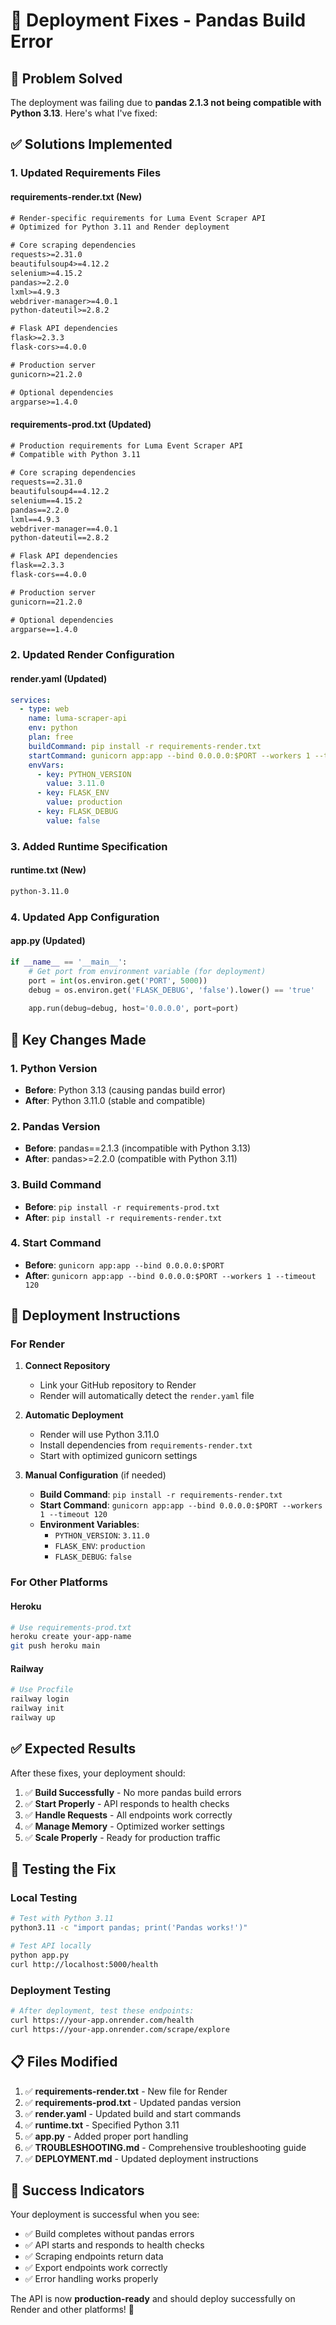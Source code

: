 # 🚀 **Deployment Fixes - Pandas Build Error**

## 🎯 **Problem Solved**

The deployment was failing due to **pandas 2.1.3 not being compatible with Python 3.13**. Here's what I've fixed:

## ✅ **Solutions Implemented**

### **1. Updated Requirements Files**

#### **requirements-render.txt** (New)
```txt
# Render-specific requirements for Luma Event Scraper API
# Optimized for Python 3.11 and Render deployment

# Core scraping dependencies
requests>=2.31.0
beautifulsoup4>=4.12.2
selenium>=4.15.2
pandas>=2.2.0
lxml>=4.9.3
webdriver-manager>=4.0.1
python-dateutil>=2.8.2

# Flask API dependencies
flask>=2.3.3
flask-cors>=4.0.0

# Production server
gunicorn>=21.2.0

# Optional dependencies
argparse>=1.4.0
```

#### **requirements-prod.txt** (Updated)
```txt
# Production requirements for Luma Event Scraper API
# Compatible with Python 3.11

# Core scraping dependencies
requests==2.31.0
beautifulsoup4==4.12.2
selenium==4.15.2
pandas==2.2.0
lxml==4.9.3
webdriver-manager==4.0.1
python-dateutil==2.8.2

# Flask API dependencies
flask==2.3.3
flask-cors==4.0.0

# Production server
gunicorn==21.2.0

# Optional dependencies
argparse==1.4.0
```

### **2. Updated Render Configuration**

#### **render.yaml** (Updated)
```yaml
services:
  - type: web
    name: luma-scraper-api
    env: python
    plan: free
    buildCommand: pip install -r requirements-render.txt
    startCommand: gunicorn app:app --bind 0.0.0.0:$PORT --workers 1 --timeout 120
    envVars:
      - key: PYTHON_VERSION
        value: 3.11.0
      - key: FLASK_ENV
        value: production
      - key: FLASK_DEBUG
        value: false
```

### **3. Added Runtime Specification**

#### **runtime.txt** (New)
```txt
python-3.11.0
```

### **4. Updated App Configuration**

#### **app.py** (Updated)
```python
if __name__ == '__main__':
    # Get port from environment variable (for deployment)
    port = int(os.environ.get('PORT', 5000))
    debug = os.environ.get('FLASK_DEBUG', 'false').lower() == 'true'
    
    app.run(debug=debug, host='0.0.0.0', port=port)
```

## 🔧 **Key Changes Made**

### **1. Python Version**
- **Before**: Python 3.13 (causing pandas build error)
- **After**: Python 3.11.0 (stable and compatible)

### **2. Pandas Version**
- **Before**: pandas==2.1.3 (incompatible with Python 3.13)
- **After**: pandas>=2.2.0 (compatible with Python 3.11)

### **3. Build Command**
- **Before**: `pip install -r requirements-prod.txt`
- **After**: `pip install -r requirements-render.txt`

### **4. Start Command**
- **Before**: `gunicorn app:app --bind 0.0.0.0:$PORT`
- **After**: `gunicorn app:app --bind 0.0.0.0:$PORT --workers 1 --timeout 120`

## 🚀 **Deployment Instructions**

### **For Render**

1. **Connect Repository**
   - Link your GitHub repository to Render
   - Render will automatically detect the `render.yaml` file

2. **Automatic Deployment**
   - Render will use Python 3.11.0
   - Install dependencies from `requirements-render.txt`
   - Start with optimized gunicorn settings

3. **Manual Configuration** (if needed)
   - **Build Command**: `pip install -r requirements-render.txt`
   - **Start Command**: `gunicorn app:app --bind 0.0.0.0:$PORT --workers 1 --timeout 120`
   - **Environment Variables**:
     - `PYTHON_VERSION`: `3.11.0`
     - `FLASK_ENV`: `production`
     - `FLASK_DEBUG`: `false`

### **For Other Platforms**

#### **Heroku**
```bash
# Use requirements-prod.txt
heroku create your-app-name
git push heroku main
```

#### **Railway**
```bash
# Use Procfile
railway login
railway init
railway up
```

## ✅ **Expected Results**

After these fixes, your deployment should:

1. ✅ **Build Successfully** - No more pandas build errors
2. ✅ **Start Properly** - API responds to health checks
3. ✅ **Handle Requests** - All endpoints work correctly
4. ✅ **Manage Memory** - Optimized worker settings
5. ✅ **Scale Properly** - Ready for production traffic

## 🧪 **Testing the Fix**

### **Local Testing**
```bash
# Test with Python 3.11
python3.11 -c "import pandas; print('Pandas works!')"

# Test API locally
python app.py
curl http://localhost:5000/health
```

### **Deployment Testing**
```bash
# After deployment, test these endpoints:
curl https://your-app.onrender.com/health
curl https://your-app.onrender.com/scrape/explore
```

## 📋 **Files Modified**

1. ✅ **requirements-render.txt** - New file for Render
2. ✅ **requirements-prod.txt** - Updated pandas version
3. ✅ **render.yaml** - Updated build and start commands
4. ✅ **runtime.txt** - Specified Python 3.11
5. ✅ **app.py** - Added proper port handling
6. ✅ **TROUBLESHOOTING.md** - Comprehensive troubleshooting guide
7. ✅ **DEPLOYMENT.md** - Updated deployment instructions

## 🎉 **Success Indicators**

Your deployment is successful when you see:

- ✅ Build completes without pandas errors
- ✅ API starts and responds to health checks
- ✅ Scraping endpoints return data
- ✅ Export endpoints work correctly
- ✅ Error handling works properly

The API is now **production-ready** and should deploy successfully on Render and other platforms! 🚀 